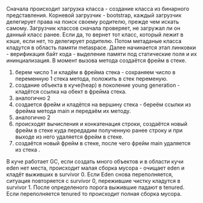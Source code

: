 Сначала происходит загрузка класса - создание класса из бинарного представления.
Корневой загрузчик - bootstrap, каждый загрузчик делегирует права на поиск своему родителю, прежде чем искать самому.
Загрузчик классов сначала проверяет, не загружал ли он данный класс ранее.
Если да, то вернет тот класс, который лежит в кэше, если нет, то делегирует родителю.
Потом метаданые класса кладутся в область памяти metaspace.
Далее начинается этап линковки - верификация байт кода - выделение памяти под статические поля и их ининциализация.
В момент вызова метода создаётся фрейм в стеке.
1. берем число 1 и кладём в фрейма стека - сохраняем число в переменную 1 стека метода, положить в стек переменую.
2. создание объекта в куче(heap) в поколение young generation - кладётся ссылка на обект в фрейма стека.
3. аналогично 2
4. создается фрейм и кладётся на вершину стека - береём ссылки из фрейма метода main и передаём их методу.
5. аналогично 2
6. происходят вычисления и конкатенация строки, создаётся новый фрейм в стеке  куда передадим полученную ранее строку и при выходе из него удаляется фрейм в стеке.
7. создаётся новый фрейм в стеке, после чего фрейм main удаляется из стека .

В куче работает GC, если создать много объектов и в области кучи eden нет места, происходит малая сборка мусора - 
очищает eden  и кладёт выживших в survivor 0. Если Eden  снова переполняется, ситуация повторяется с survivor 0,
пережившие чистку кладутся в survivor 1. После определеного порога выжившие падают в  tenured.
Если переполняется  tenured то происходит полная сборка мусора.
